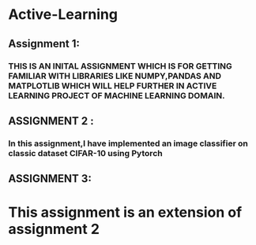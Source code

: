 # Active-Learning
## Assignment 1:
### THIS IS AN INITAL ASSIGNMENT WHICH IS FOR GETTING FAMILIAR WITH LIBRARIES LIKE NUMPY,PANDAS AND MATPLOTLIB WHICH WILL HELP FURTHER IN ACTIVE LEARNING PROJECT OF MACHINE LEARNING DOMAIN.
## ASSIGNMENT 2 : 
###  In this assignment,I have implemented an image classifier on classic dataset CIFAR-10 using Pytorch 
## ASSIGNMENT 3:
# This assignment is an extension of assignment 2 
